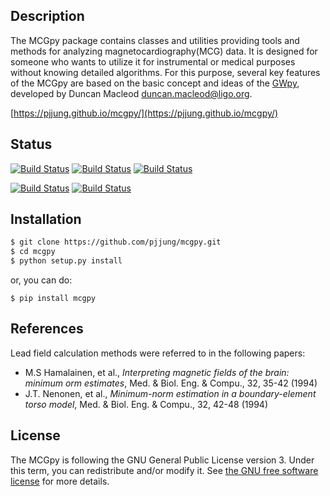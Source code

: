 ## Description
The MCGpy package contains classes and utilities providing tools and methods for analyzing magnetocardiography(MCG) data. It is designed for someone who wants to utilize it for instrumental or medical purposes without knowing detailed algorithms. For this purpose, several key features of the MCGpy are based on the basic concept and ideas of the [GWpy](https://github.com/gwpy/gwpy), developed by Duncan Macleod <duncan.macleod@ligo.org>.

[https://pjjung.github.io/mcgpy/](https://pjjung.github.io/mcgpy/)

## Status
[![Build Status](https://img.shields.io/badge/build-test%20version-9cf)](https://img.shields.io/badge/build-test%20version-9cf)
[![Build Status](https://img.shields.io/badge/version-0.1.1-blue)](https://img.shields.io/badge/version-0.1-blue)
[![Build Status](https://img.shields.io/badge/pypi-0.1.1-blueviolet)](https://pypi.org/project/MCGpy/)

[![Build Status](https://img.shields.io/badge/license-%20GPLv3-green)](http://www.gnu.org/licenses/)
[![Build Status](https://img.shields.io/badge/python-3.6%20%7C%203.7%20%7C%203.8%20%7C%203.9-brightgreen)](https://minepy.readthedocs.io/en/latest/)


## Installation

```sh
$ git clone https://github.com/pjjung/mcgpy.git
$ cd mcgpy
$ python setup.py install

```
or, you can do:
```
$ pip install mcgpy
```


## References
Lead field calculation methods were referred to in the following papers:
- M.S Hamalainen, et al., *Interpreting magnetic fields of the brain: minimum orm estimates*,  Med. & Biol. Eng. & Compu., 32, 35-42 (1994)
- J.T. Nenonen, et al., *Minimum-norm estimation in a boundary-element torso model*, Med. & Biol. Eng. & Compu., 32, 42-48 (1994)

## License

The MCGpy is following the GNU General Public License version 3. Under this term, you can redistribute and/or modify it.
See [the GNU free software license](http://www.gnu.org/licenses/) for more details.
